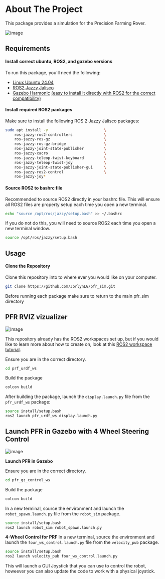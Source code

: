 # About The Project
This package provides a simulation for the Precision Farming Rover. 

![image](https://github.com/user-attachments/assets/d7899369-1be4-4131-be92-5ce1d5d1cf89)


## Requirements

#### Install correct ubuntu, ROS2, and gazebo versions

To run this package, you'll need the following:

- [Linux Ubuntu 24.04](https://ubuntu.com/blog/tag/ubuntu-24-04-lts)
- [ROS2 Jazzy Jalisco](https://docs.ros.org/en/rolling/Releases/Release-Jazzy-Jalisco.html)
- [Gazebo Harmonic](https://gazebosim.org/docs/harmonic/getstarted/) [(easy to install it directly with ROS2 for the correct compatibility)](https://gazebosim.org/docs/latest/ros_installation/)


#### Install required ROS2 packages

Make sure to install the following ROS 2 Jazzy Jalisco packages:

```bash
sudo apt install -y                         \
    ros-jazzy-ros2-controllers              \
    ros-jazzy-ros-gz                        \
    ros-jazzy-ros-gz-bridge                 \
    ros-jazzy-joint-state-publisher         \
    ros-jazzy-xacro                         \
    ros-jazzy-teleop-twist-keyboard         \
    ros-jazzy-teleop-twist-joy              \
    ros-jazzy-joint-state-publisher-gui     \
    ros-jazzy-ros2-control                  \
    ros-jazzy-joy*

```
#### Source ROS2 to bashrc file

Recommended to source ROS2 directly in your bashrc file. This will ensure all ROS2 files are property setup each time you open a new terminal. 
```bash
echo "source /opt/ros/jazzy/setup.bash" >> ~/.bashrc
```
If you do not do this, you will need to source ROS2 each time you open a new terminal window. 
```bash
source /opt/ros/jazzy/setup.bash
```

## Usage


#### Clone the Repository

Clone this repository into to where ever you would like on your computer. 


```bash
git clone https://github.com/JorlynLG/pfr_sim.git
```
Before running each package make sure to return to the main pfr_sim directory

## PFR RVIZ vizualizer
![image](https://github.com/user-attachments/assets/0eb8b9d6-ee8e-4bc7-b435-e56494db9c2f)

This repository already has the ROS2 workspaces set up, but if you would like to learn more about how to create on, look at this [ROS2 workspace tutorial](https://docs.ros.org/en/jazzy/Tutorials/Beginner-Client-Libraries/Creating-A-Workspace/Creating-A-Workspace.html).

Ensure you are in the correct directory.
```bash
cd prf_urdf_ws
```
Build the package
```bash
colcon build
```
After building the package, launch the ```display.launch.py``` file from the ```pfr_urdf_ws``` package:

```bash
source install/setup.bash
ros2 launch pfr_urdf_ws display.launch.py
```

## Launch PFR in Gazebo with 4 Wheel Steering Control
![image](https://github.com/user-attachments/assets/d7899369-1be4-4131-be92-5ce1d5d1cf89)

**Launch PFR in Gazebo**

Ensure you are in the correct directory.
```bash
cd pfr_gz_control_ws
```
Build the package
```bash
colcon build
```

In a new terminal, source the environment and launch the ``robot_spawn.launch.py`` file from the ```robot_sim``` package.
```bash
source install/setup.bash
ros2 launch robot_sim robot_spawn.launch.py
```

**4-Wheel Control for PRF**
In a new terminal, source the environment and launch the ```four_ws_control.launch.py``` file from the ```velocity_pub``` package.

```bash
source install/setup.bash
ros2 launch velocity_pub four_ws_control.launch.py
```
This will launch a GUI Joystick that you can use to control the robot, howeever you can also update the code to work with a physical joystick.
